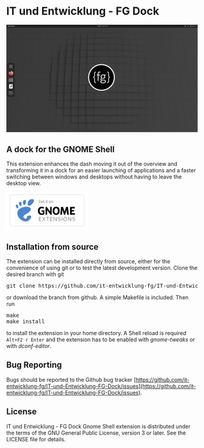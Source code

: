 # IT und Entwicklung - FG Dock
![screenshot](https://raw.githubusercontent.com/it-entwicklung-fg/IT-und-Entwicklung-FG-Dock/master/media/screenshot.png)

## A dock for the GNOME Shell
This extension enhances the dash moving it out of the overview and transforming it in a dock for an easier launching of applications and a faster switching between windows and desktops without having to leave the desktop view.

[<img src="https://github.com/it-entwicklung-fg/IT-und-Entwicklung-FG-Dock/raw/master/media/get-it-on-ego.svg" height="100">](https://extensions.gnome.org/extension/307/dash-to-dock)

## Installation from source

The extension can be installed directly from source, either for the convenience of using git or to test the latest development version. Clone the desired branch with git

<pre>git clone https://github.com/it-entwicklung-fg/IT-und-Entwicklung-FG-Dock.git</pre>
or download the branch from github. A simple Makefile is included. Then run
<pre>make
make install
</pre>
to install the extension in your home directory. A Shell reload is required <code>Alt+F2 r Enter</code> and the extension has to be enabled  with *gnome-tweaks* or with *dconf-editor*.

## Bug Reporting

Bugs should be reported to the Github bug tracker [https://github.com/it-entwicklung-fg/IT-und-Entwicklung-FG-Dock/issues](https://github.com/it-entwicklung-fg/IT-und-Entwicklung-FG-Dock/issues).

## License
IT und Entwicklung - FG Dock Gnome Shell extension is distributed under the terms of the GNU General Public License,
version 3 or later. See the LICENSE file for details.
